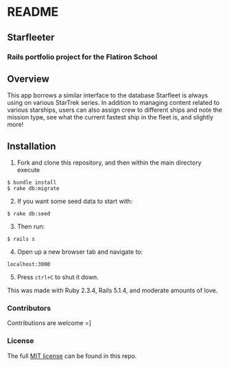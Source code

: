 # README

## Starfleeter
### Rails portfolio project for the Flatiron School

## Overview
This app borrows a similar interface to the database Starfleet is always using on various StarTrek series.  In addition to managing content related to various starships, users can also assign crew to different ships and note the mission type, see what the current fastest ship in the fleet is, and slightly more!

## Installation
1. Fork and clone this repository, and then within the main directory execute
```
$ bundle install
$ rake db:migrate
```
2. If you want some seed data to start with:
```
$ rake db:seed
```
3. Then run:
```
$ rails s
```
4. Open up a new browser tab and navigate to:
```
localhost:3000
```
5. Press `ctrl+C` to shut it down.

This was made with Ruby 2.3.4, Rails 5.1.4, and moderate amounts of love.

### Contributors
Contributions are welcome =]

### License
The full [MIT license](https://github.com/ddhogan/starfleeter/blob/master/LICENSE) can be found in this repo.
